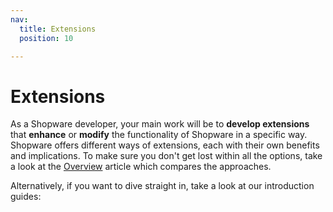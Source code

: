 ```yaml
---
nav:
  title: Extensions
  position: 10

---
```


# Extensions

As a Shopware developer, your main work will be to **develop extensions** that **enhance** or **modify** the functionality of Shopware in a specific way. Shopware offers different ways of extensions, each with their own benefits and implications. To make sure you don't get lost within all the options, take a look at the [Overview](overview) article which compares the approaches.

Alternatively, if you want to dive straight in, take a look at our introduction guides:

<PageRef page="plugins/plugin-base-guide" />

<PageRef page="apps/app-base-guide" />

<PageRef page="themes/theme-base-guide" />
